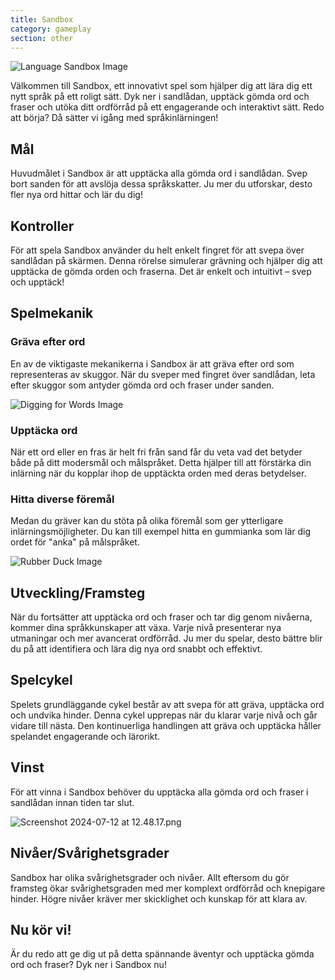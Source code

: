```yaml
---
title: Sandbox
category: gameplay
section: other
---
```

![Language Sandbox Image](https://help.studycat.com/hc/article_attachments/34873193987353)

Välkommen till Sandbox, ett innovativt spel som hjälper dig att lära dig ett nytt språk på ett roligt sätt. Dyk ner i sandlådan, upptäck gömda ord och fraser och utöka ditt ordförråd på ett engagerande och interaktivt sätt. Redo att börja? Då sätter vi igång med språkinlärningen!

## Mål

Huvudmålet i Sandbox är att upptäcka alla gömda ord i sandlådan. Svep bort sanden för att avslöja dessa språkskatter. Ju mer du utforskar, desto fler nya ord hittar och lär du dig!

## Kontroller

För att spela Sandbox använder du helt enkelt fingret för att svepa över sandlådan på skärmen. Denna rörelse simulerar grävning och hjälper dig att upptäcka de gömda orden och fraserna. Det är enkelt och intuitivt – svep och upptäck!

## Spelmekanik

### Gräva efter ord

En av de viktigaste mekanikerna i Sandbox är att gräva efter ord som representeras av skuggor. När du sveper med fingret över sandlådan, leta efter skuggor som antyder gömda ord och fraser under sanden.

![Digging for Words Image](https://help.studycat.com/hc/article_attachments/34873193990169)

### Upptäcka ord

När ett ord eller en fras är helt fri från sand får du veta vad det betyder både på ditt modersmål och målspråket. Detta hjälper till att förstärka din inlärning när du kopplar ihop de upptäckta orden med deras betydelser.

### Hitta diverse föremål

Medan du gräver kan du stöta på olika föremål som ger ytterligare inlärningsmöjligheter. Du kan till exempel hitta en gummianka som lär dig ordet för "anka" på målspråket.

![Rubber Duck Image](https://help.studycat.com/hc/article_attachments/34873210402585)

## Utveckling/Framsteg

När du fortsätter att upptäcka ord och fraser och tar dig genom nivåerna, kommer dina språkkunskaper att växa. Varje nivå presenterar nya utmaningar och mer avancerat ordförråd. Ju mer du spelar, desto bättre blir du på att identifiera och lära dig nya ord snabbt och effektivt.

## Spelcykel

Spelets grundläggande cykel består av att svepa för att gräva, upptäcka ord och undvika hinder. Denna cykel upprepas när du klarar varje nivå och går vidare till nästa. Den kontinuerliga handlingen att gräva och upptäcka håller spelandet engagerande och lärorikt.

## Vinst

För att vinna i Sandbox behöver du upptäcka alla gömda ord och fraser i sandlådan innan tiden tar slut.

![Screenshot 2024-07-12 at 12.48.17.png](https://help.studycat.com/hc/article_attachments/34967564471577)

## Nivåer/Svårighetsgrader

Sandbox har olika svårighetsgrader och nivåer. Allt eftersom du gör framsteg ökar svårighetsgraden med mer komplext ordförråd och knepigare hinder. Högre nivåer kräver mer skicklighet och kunskap för att klara av.

## Nu kör vi!

Är du redo att ge dig ut på detta spännande äventyr och upptäcka gömda ord och fraser? Dyk ner i Sandbox nu!